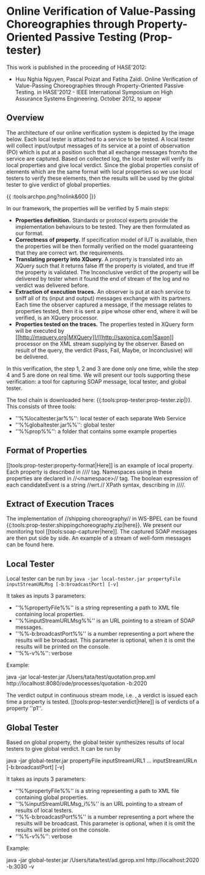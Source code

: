
Online Verification of Value-Passing Choreographies through Property-Oriented Passive Testing (Prop-tester)
==============

This work is published in the proceeding of HASE’2012:

- Huu Nghia Nguyen, Pascal Poizat and Fatiha Zaïdi. Online Verification of Value-Passing Choreographies through Property-Oriented Passive Testing. in HASE'2012 - IEEE International Symposium on High Assurance Systems Engineering. October 2012, to appear


Overview
-------

The architecture of our online verification system is depicted by the image below. Each local tester is attached to a service to be tested. A local tester will collect input/output messages of its service at a point of observation (PO) which is put at a position such that all exchange messages from/to the service are captured. Based on collected log, the local tester will verify its local properties and give local verdict. Since the global properties consist of elements which are the same format with local properties so we use local testers to verify these elements, then the results will be used by the global tester to give verdict of global properties.

{{ :tools:archpo.png?nolink&600 |}}

In our framework, the properties will be verified by 5 main steps:

- **Properties definition.** Standards or protocol experts provide the implementation behaviours to be tested. They are then formulated as our format.
- **Correctness of property.** If specification model of IUT is available, then the properties will be then formally verified on the model guaranteeing that they are correct wrt.  the requirements.
- **Translating property into XQuery.** A property is translated into an XQuery such that it returns false iff the property is violated, and true iff the property is validated. The Inconclusive verdict of the property will be delivered by tester when it found the end of stream of the log and no verdict was delivered before.
- **Extraction of execution traces.** An observer is put at each service to sniff all of its (input and output) messages exchange with its partners. Each time the observer captured a message, if the message relates to properties tested, then it is sent a pipe whose other end, where it will be verified, is an XQuery processor.
- **Properties tested on the traces.** The properties tested in XQuery form will be executed by [[http://mxquery.org|MXQuery]]/[[http://saxonica.com|Saxon]] processor on the XML stream supplying by the observer. Based on result of the query, the verdict (Pass, Fail, Maybe, or Inconclusive) will be delivered.

In this verification, the step 1, 2 and 3 are done only one time, while the step 4 and 5 are done on real time. We will present our tools supporting these verification: a tool for capturing SOAP message, local tester, and global tester.

The tool chain is downloaded here: {{:tools:prop-tester:prop-tester.zip|}}. This consists of three tools:

- ''%%localtester.jar%%'': local tester of each separate Web Service
- ''%%globaltester.jar%%'': global tester
- ''%%prop%%'': a folder that contains some example properties

Format of Properties
-------

[[tools:prop-tester:property-format|Here]] is an example of local property. Each property is described in //<property></property>// tag. Namespaces using in these properties are declared in //<namespace><∕namespace>// tag. The boolean expression of each candidateEvent is a string //wrt.//  XPath syntax, describing in //<predicate></predicate>//. 

Extract of Execution Traces
-------

The implementation of //shipping choreography// in WS-BPEL can be found {{:tools:prop-tester:shippingchoreography.zip|here}}.
We present our monitoring tool [[tools:soap-capturer|here]]. The captured SOAP messages are then put side by side. An example of a stream of well-form messages can be found here.

Local Tester
-------

Local tester can be run by
``
java -jar local-tester.jar propertyFile inputStreamURLMsg [-b:broadcastPort] [-v]
``

It takes as inputs 3 parameters:

* ''%%propertyFile%%'' is a string representing a path to XML file containing local properties.
* ''%%inputStreamURLMsg%%'' is an URL pointing to a stream of SOAP messages.
* ''%%-b:broadcastPort%%'' is a number representing a port where the results will be broadcast. This parameter is optional, when it is omit the results will be printed on the console.
* ''%%-v%%'': verbose

Example:

java -jar local-tester.jar /Users/tata/test/quotation.prop.xml http://localhost:8080/ode/processes/quotation -b:2020

The verdict output in continuous stream mode, i.e. , a verdict is issued each time a property is tested.  [[tools:prop-tester:verdict|Here]] is of verdicts of a property ''p1''.

Global Tester
-------

Based on global property, the global tester synthesizes results of local testers to give global verdict. It can be run by

java -jar global-tester.jar propertyFile inputStreamURL1 … inputStreamURLn  [-b:broadcastPort] [-v]

It takes as inputs 3 parameters:

* ''%%propertyFile%%'' is a string representing a path to XML file containing global properties.
* ''%%inputStreamURLMsg_i%%'' is an URL pointing to a stream of results of local testers.
* ''%%-b:broadcastPort%%'' is a number representing a port where the results will be broadcast. This parameter is optional, when it is omit the results will be printed on the console.
* ''%%-v%%'': verbose

Example:

java -jar global-tester.jar /Users/tata/test/ad.gprop.xml http://localhost:2020 -b:3030 -v
